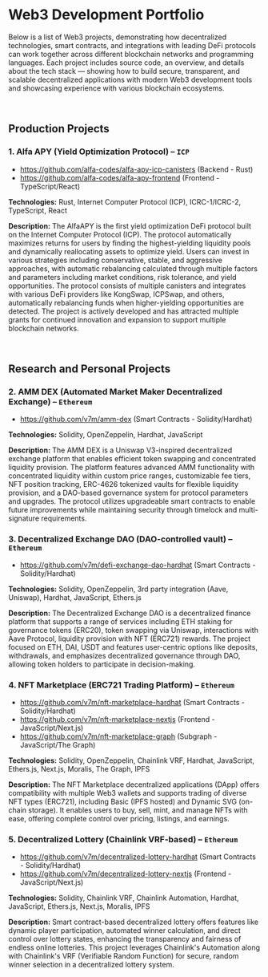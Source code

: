 # Web3 Development Portfolio
Below is a list of Web3 projects, demonstrating how decentralized technologies, smart contracts, and integrations with leading DeFi protocols can work together across different blockchain networks and programming languages. Each project includes source code, an overview, and details about the tech stack — showing how to build secure, transparent, and scalable decentralized applications with modern Web3 development tools and showcasing experience with various blockchain ecosystems.

</br>

## Production Projects

### 1. Alfa APY (Yield Optimization Protocol) – `ICP`
- https://github.com/alfa-codes/alfa-apy-icp-canisters (Backend - Rust)
- https://github.com/alfa-codes/alfa-apy-frontend (Frontend - TypeScript/React)

**Technologies:** Rust, Internet Computer Protocol (ICP), ICRC-1/ICRC-2, TypeScript, React

**Description:** The AlfaAPY is the first yield optimization DeFi protocol built on the Internet Computer Protocol (ICP). The protocol automatically maximizes returns for users by finding the highest-yielding liquidity pools and dynamically reallocating assets to optimize yield. Users can invest in various strategies including conservative, stable, and aggressive approaches, with automatic rebalancing calculated through multiple factors and parameters including market conditions, risk tolerance, and yield opportunities. The protocol consists of multiple canisters and integrates with various DeFi providers like KongSwap, ICPSwap, and others, automatically rebalancing funds when higher-yielding opportunities are detected. The project is actively developed and has attracted multiple grants for continued innovation and expansion to support multiple blockchain networks.

</br>

## Research and Personal Projects

### 2. AMM DEX (Automated Market Maker Decentralized Exchange) – `Ethereum`
- https://github.com/v7m/amm-dex (Smart Contracts - Solidity/Hardhat)

**Technologies:** Solidity, OpenZeppelin, Hardhat, JavaScript

**Description:** The AMM DEX is a Uniswap V3-inspired decentralized exchange platform that enables efficient token swapping and concentrated liquidity provision. The platform features advanced AMM functionality with concentrated liquidity within custom price ranges, customizable fee tiers, NFT position tracking, ERC-4626 tokenized vaults for flexible liquidity provision, and a DAO-based governance system for protocol parameters and upgrades. The protocol utilizes upgradeable smart contracts to enable future improvements while maintaining security through timelock and multi-signature requirements.


### 3. Decentralized Exchange DAO (DAO-controlled vault) – `Ethereum`
- https://github.com/v7m/defi-exchange-dao-hardhat (Smart Contracts - Solidity/Hardhat)

**Technologies:** Solidity, OpenZeppelin, 3rd party integration (Aave, Uniswap), Hardhat, JavaScript, Ethers.js

**Description:** The Decentralized Exchange DAO is a decentralized finance platform that supports a range of services including ETH staking for governance tokens (ERC20), token swapping via Uniswap, interactions with Aave Protocol, liquidity provision with NFT (ERC721) rewards. The project focused on ETH, DAI, USDT and features user-centric options like deposits, withdrawals, and emphasizes decentralized governance through DAO, allowing token holders to participate in decision-making.


### 4. NFT Marketplace (ERC721 Trading Platform) – `Ethereum`
- https://github.com/v7m/nft-marketplace-hardhat (Smart Contracts - Solidity/Hardhat)
- https://github.com/v7m/nft-marketplace-nextjs (Frontend - JavaScript/Next.js)
- https://github.com/v7m/nft-marketplace-graph (Subgraph - JavaScript/The Graph)

**Technologies:** Solidity, OpenZeppelin, Chainlink VRF, Hardhat, JavaScript, Ethers.js, Next.js, Moralis, The Graph, IPFS

**Description:** The NFT Marketplace decentralized applications (DApp) offers compatibility with multiple Web3 wallets and supports trading of diverse NFT types (ERC721), including Basic (IPFS hosted) and Dynamic SVG (on-chain storage). It enables users to buy, sell, mint, and manage NFTs with ease, offering complete control over pricing, listings, and earnings.


### 5. Decentralized Lottery (Chainlink VRF-based) – `Ethereum`
- https://github.com/v7m/decentralized-lottery-hardhat (Smart Contracts - Solidity/Hardhat)
- https://github.com/v7m/decentralized-lottery-nextjs (Frontend - JavaScript/Next.js)

**Technologies:** Solidity, Chainlink VRF, Chainlink Automation, Hardhat, JavaScript, Ethers.js, Next.js, Moralis, IPFS

**Description:** Smart contract-based decentralized lottery offers features like dynamic player participation, automated winner calculation, and direct control over lottery states, enhancing the transparency and fairness of endless online lotteries. This project leverages Chainlink's Automation along with Chainlink's VRF (Verifiable Random Function) for secure, random winner selection in a decentralized lottery system.
